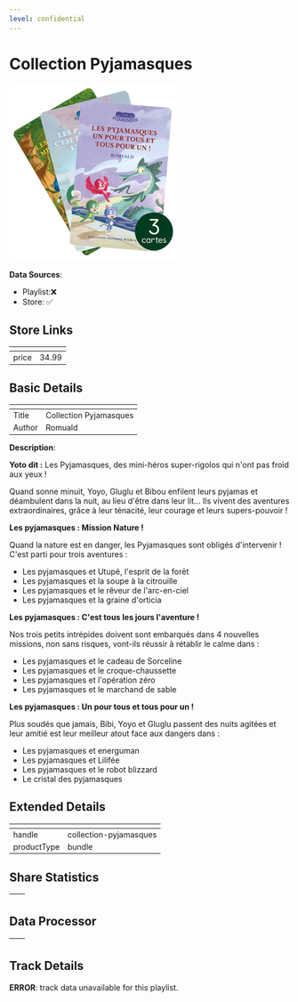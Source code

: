 ```yaml
---
level: confidential
---
```

# Collection Pyjamasques

![card_[bjQGE].png](../../img/cards/card_[bjQGE].png)

**Data Sources**: 

- Playlist:❌
- Store: ✅


## Store Links

| <!-- --> | <!-- --> |
| - | - |
| price | 34.99 |


## Basic Details

| <!-- --> | <!-- --> |
| - | - |
| Title | Collection Pyjamasques |
| Author | Romuald |

**Description**:

**Yoto dit :** Les Pyjamasques, des mini-héros super-rigolos qui n'ont pas froid aux yeux !

Quand sonne minuit, Yoyo, Gluglu et Bibou enfilent leurs pyjamas et déambulent dans la nuit, au lieu d'être dans leur lit… Ils vivent des aventures extraordinaires, grâce à leur ténacité, leur courage et leurs supers-pouvoir !

**Les pyjamasques : Mission Nature !** 

Quand la nature est en danger, les Pyjamasques sont obligés d'intervenir ! C'est parti pour trois aventures :

*   Les pyjamasques et Utupë, l'esprit de la forêt 
*   Les pyjamasques et la soupe à la citrouille
*   Les pyjamasques et le rêveur de l'arc-en-ciel
*   Les pyjamasques et la graine d'orticia

**Les pyjamasques : C'est tous les jours l'aventure !** 

Nos trois petits intrépides doivent sont embarqués dans 4 nouvelles missions, non sans risques, vont-ils réussir à rétablir le calme dans :

*   Les pyjamasques et le cadeau de Sorceline
*   Les pyjamasques et le croque-chaussette
*   Les pyjamasques et l'opération zéro
*   Les pyjamasques et le marchand de sable

**Les pyjamasques : Un pour tous et tous pour un !**

Plus soudés que jamais, Bibi, Yoyo et Gluglu passent des nuits agitées et leur amitié est leur meilleur atout face aux dangers dans :

*   Les pyjamasques et energuman
*   Les pyjamasques et Lilifée
*   Les pyjamasques et le robot blizzard
*   Le cristal des pyjamasques


## Extended Details

| <!-- --> | <!-- --> |
| - | - |
| handle | collection-pyjamasques |
| productType | bundle |


## Share Statistics

| <!-- --> | <!-- --> |
| - | - |


## Data Processor

| <!-- --> | <!-- --> |
| - | - |


## Track Details

**ERROR**: track data unavailable for this playlist.
